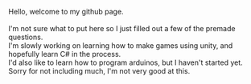 
Hello, welcome to my github page.</br>
</br>
I'm not sure what to put here so I just filled out a few of the premade questions.</br>
I'm slowly working on learning how to make games using unity, and hopefully learn C# in the process.</br>
I'd also like to learn how to program arduinos, but I haven't started yet.</br>
Sorry for not including much, I'm not very good at this.</br>

